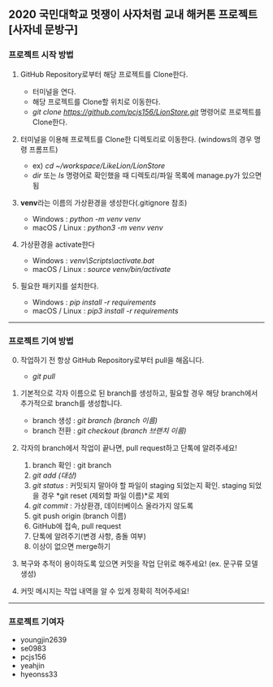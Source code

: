 2020 국민대학교 멋쟁이 사자처럼 교내 해커톤 프로젝트
[사자네 문방구]
-------------

### 프로젝트 시작 방법
1. GitHub Repository로부터 해당 프로젝트를 Clone한다.
   * 터미널을 연다.
   * 해당 프로젝트를 Clone할 위치로 이동한다.
   * *git clone https://github.com/pcjs156/LionStore.git* 명령어로 프로젝트를 Clone한다.
   
   
2. 터미널을 이용해 프로젝트를 Clone한 디렉토리로 이동한다. (windows의 경우 명령 프롬프트)
   * ex) *cd ~/workspace/LikeLion/LionStore*
   * *dir* 또는 *ls* 명령어로 확인했을 때 디렉토리/파일 목록에 manage.py가 있으면 됨


3. **venv**라는 이름의 가상환경을 생성한다(.gitignore 참조)
   * Windows : *python -m venv venv*
   * macOS / Linux : *python3 -m venv venv*


4. 가상환경을 activate한다
   * Windows : *venv\Scripts\activate.bat*
   * macOS / Linux : *source venv/bin/activate*

5. 필요한 패키지를 설치한다.
   * Windows : *pip install -r requirements*
   * macOS / Linux : *pip3 install -r requirements*
   
* * *

### 프로젝트 기여 방법
0. 작업하기 전 항상 GitHub Repository로부터 pull을 해옵니다.
   * *git pull*

1. 기본적으로 각자 이름으로 된 branch를 생성하고, 필요할 경우 해당 branch에서 추가적으로 branch를 생성합니다.
   * branch 생성 : *git branch (branch 이름)*
   * branch 전환 : *git checkout (branch 브랜치 이름)*

2. 각자의 branch에서 작업이 끝나면, pull request하고 단톡에 알려주세요!
   1. branch 확인 : git branch
   2. *git add (대상)*
   3. *git status* : 커밋되지 말아야 할 파일이 staging 되었는지 확인. staging 되었을 경우 *git reset (제외할 파일 이름)*로 제외
   4. *git commit* : 가상환경, 데이터베이스 올라가지 않도록
   5. git push origin (branch 이름)
   6. GitHub에 접속, pull request
   7. 단톡에 알려주기(변경 사항, 충돌 여부)
   8. 이상이 없으면 merge하기
   
3. 복구와 추적이 용이하도록 있으면 커밋을 작업 단위로 해주세요! (ex. 문구류 모델 생성)

4. 커밋 메시지는 작업 내역을 알 수 있게 정확히 적어주세요!

* * *
### 프로젝트 기여자
* youngjin2639
* se0983
* pcjs156
* yeahjin
* hyeonss33
